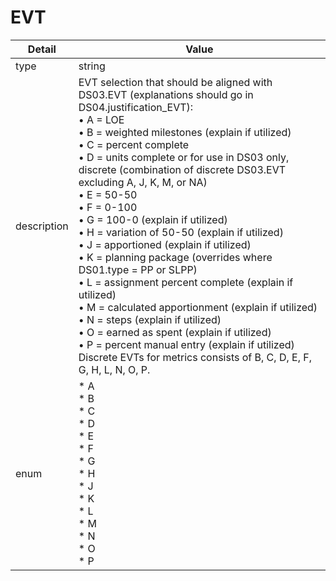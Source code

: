 # EVT
| Detail | Value |
| ------ | ----- |
| type | string |
| description | EVT selection that should be aligned with DS03.EVT (explanations should go in DS04.justification_EVT):<br/> • A = LOE<br/> • B = weighted milestones (explain if utilized)<br/> • C = percent complete<br/> • D = units complete or for use in DS03 only, discrete (combination of discrete DS03.EVT excluding A, J, K, M, or NA)<br/> • E = 50-50<br/> • F = 0-100<br/> • G = 100-0 (explain if utilized)<br/> • H = variation of 50-50 (explain if utilized)<br/> • J = apportioned (explain if utilized)<br/> • K = planning package (overrides where DS01.type = PP or SLPP)<br/> • L = assignment percent complete (explain if utilized)<br/> • M = calculated apportionment (explain if utilized)<br/> • N = steps (explain if utilized)<br/> • O = earned as spent (explain if utilized)<br/> • P = percent manual entry (explain if utilized)<br/> Discrete EVTs for metrics consists of B, C, D, E, F, G, H, L, N, O, P. |
| enum | * A<br/>* B<br/>* C<br/>* D<br/>* E<br/>* F<br/>* G<br/>* H<br/>* J<br/>* K<br/>* L<br/>* M<br/>* N<br/>* O<br/>* P |
